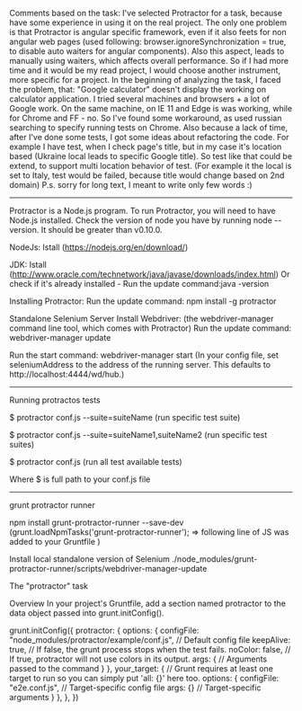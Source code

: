 Comments based on the task: I've selected Protractor for a task, because have some experience in using it on the real project. The only one problem is that Protractor is angular specific framework, even if it also feets for non angular web pages (used following: browser.ignoreSynchronization = true, to disable auto waiters for angular components). Also this aspect, leads to manually using waiters, which affects overall performance. So if I had more time and it would be my read project, I would choose another instrument, more specific for a project. In the beginning of analyzing the task, I faced the problem, that: "Google calculator" doesn't display the working on calculator application. I tried several machines and browsers + a lot of Google work. On the same machine, on IE 11 and Edge is was working, while for Chrome and FF - no. So I've found some workaround, as used russian searching to specify running tests on Chrome. Also because a lack of time, after I've done some tests, I got some ideas about refactoring the code. For example I have test, when I check page's title, but in my case it's location based (Ukraine local leads to specific Google title). So test like that could be extend, to support multi location behavior of test. (For example it the local is set to Italy, test would be failed, because title would change based on 2nd domain) 
P.s. sorry for long text, I meant to write only few words :)
_________________________________________________________________________________________________________________________________________________________________________________


Protractor is a Node.js program. To run Protractor, you will need to have Node.js installed.
Check the version of node you have by running node --version. It should be greater than v0.10.0.

NodeJs: 
Istall (https://nodejs.org/en/download/)

JDK:
Istall (http://www.oracle.com/technetwork/java/javase/downloads/index.html)
Or check if it's already installed - Run the update command:java -version

Installing Protractor:
Run the update command: npm install -g protractor

Standalone Selenium Server
Install Webdriver: (the webdriver-manager command line tool, which comes with Protractor)
Run the update command: webdriver-manager update


Run the start command: webdriver-manager start (In your config file, set seleniumAddress to the address of the running server. This defaults to http://localhost:4444/wd/hub.)

________________________________________________________________________________________________________________________________________

Running protractos tests

$ protractor conf.js --suite=suiteName (run specific test suite)

$ protractor conf.js --suite=suiteName1,suiteName2  (run specific test suites)

$ protractor conf.js (run all test available tests)

Where $ is full path to your conf.js file
________________________________________________________________________________________________________________________________________

grunt protractor runner

npm install grunt-protractor-runner --save-dev              (grunt.loadNpmTasks('grunt-protractor-runner'); => following line of JS was added to your Gruntfile )

Install local standalone version of Selenium
./node_modules/grunt-protractor-runner/scripts/webdriver-manager-update


The "protractor" task

Overview
In your project's Gruntfile, add a section named protractor to the data object passed into grunt.initConfig().

grunt.initConfig({
  protractor: {
    options: {
      configFile: "node_modules/protractor/example/conf.js", // Default config file 
      keepAlive: true, // If false, the grunt process stops when the test fails. 
      noColor: false, // If true, protractor will not use colors in its output. 
      args: {
        // Arguments passed to the command 
      }
    },
    your_target: {   // Grunt requires at least one target to run so you can simply put 'all: {}' here too. 
      options: {
        configFile: "e2e.conf.js", // Target-specific config file 
        args: {} // Target-specific arguments 
      }
    },
  },
})





